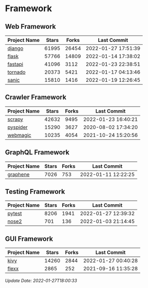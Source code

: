 # Framework

## Web Framework
| Project Name | Stars | Forks | Last Commit |
| ------------ | ----- | ----- | ----------- |
| [django](https://github.com/django/django) | 61995 | 26454 | 2022-01-27 17:51:39 |
| [flask](https://github.com/pallets/flask) | 57766 | 14809 | 2022-01-14 17:38:02 |
| [fastapi](https://github.com/tiangolo/fastapi) | 41096 | 3112 | 2022-01-23 22:38:51 |
| [tornado](https://github.com/tornadoweb/tornado) | 20373 | 5421 | 2022-01-17 04:13:46 |
| [sanic](https://github.com/sanic-org/sanic) | 15810 | 1416 | 2022-01-19 12:26:45 |

## Crawler Framework
| Project Name | Stars | Forks | Last Commit |
| ------------ | ----- | ----- | ----------- |
| [scrapy](https://github.com/scrapy/scrapy) | 42632 | 9495 | 2022-01-23 16:40:21 |
| [pyspider](https://github.com/binux/pyspider) | 15290 | 3627 | 2020-08-02 17:34:20 |
| [webmagic](https://github.com/code4craft/webmagic) | 10235 | 4054 | 2021-10-24 15:20:56 |

## GraphQL Framework
| Project Name | Stars | Forks | Last Commit |
| ------------ | ----- | ----- | ----------- |
| [graphene](https://github.com/graphql-python/graphene) | 7026 | 753 | 2022-01-11 12:22:25 |

## Testing Framework
| Project Name | Stars | Forks | Last Commit |
| ------------ | ----- | ----- | ----------- |
| [pytest](https://github.com/pytest-dev/pytest) | 8206 | 1941 | 2022-01-27 12:39:32 |
| [nose2](https://github.com/nose-devs/nose2) | 701 | 136 | 2022-01-03 21:14:45 |

## GUI Framework
| Project Name | Stars | Forks | Last Commit |
| ------------ | ----- | ----- | ----------- |
| [kivy](https://github.com/kivy/kivy) | 14260 | 2844 | 2022-01-27 00:40:28 |
| [flexx](https://github.com/flexxui/flexx) | 2865 | 252 | 2021-09-16 11:35:28 |

*Update Date: 2022-01-27T18:00:33*